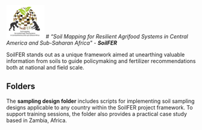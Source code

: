 <img src="img/logo_soilfer.jpg" width="20%" /> # *“Soil Mapping for Resilient Agrifood Systems in Central America and Sub-Saharan Africa" - **SoilFER***

SoilFER stands out as a unique framework aimed at unearthing valuable information from soils to guide policymaking and fertilizer recommendations both at national and field scale. 

## Folders

The **sampling design folder** includes scripts for implementing soil sampling designs applicable to any country within the SoilFER project framework. To support training sessions, the folder also provides a practical case study based in Zambia, Africa.

